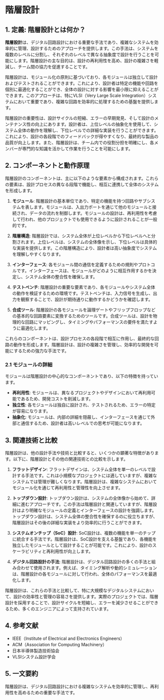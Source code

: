 # 階層設計

## 1. 定義: **階層設計**とは何か？
**階層設計**は、デジタル回路設計における重要な手法であり、複雑なシステムを効率的に管理、設計するためのアプローチを提供します。この手法は、システムを複数のレベルに分割し、それぞれのレベルで異なる抽象度で設計を行うことを可能にします。階層設計の主な目的は、設計の再利用性を高め、設計の複雑さを軽減し、チーム間の協力を促進することです。

階層設計は、モジュール化の原則に基づいており、各モジュールは独立して設計およびテストされることができます。これにより、設計者は特定の機能や回路を個別に最適化することができ、全体の設計に対する影響を最小限に抑えることができます。このアプローチは、特にVLSI（Very Large Scale Integration）システムにおいて重要であり、複雑な回路を効率的に処理するための基盤を提供します。

階層設計の重要性は、設計サイクルの短縮、エラーの早期発見、そして設計のメンテナンス性の向上にあります。設計者は、上位レベルの抽象化を使用して、システム全体の動作を理解し、下位レベルでの詳細な実装を行うことができます。これにより、設計の各段階でのフィードバックが得やすくなり、最終的な製品の品質が向上します。また、階層設計は、チーム内での役割分担を明確にし、各メンバーが専門的な知識を活かして作業を行うことを可能にします。

## 2. コンポーネントと動作原理
階層設計のコンポーネントは、主に以下のような要素から構成されます。これらの要素は、設計プロセスの異なる段階で機能し、相互に連携して全体のシステムを形成します。

1. **モジュール**: 階層設計の基本単位であり、特定の機能を持つ回路やサブシステムを表します。モジュールは、入出力ポートを通じて他のモジュールと接続され、データの流れを制御します。モジュールの設計は、再利用性を考慮して行われ、他のプロジェクトでも使用できるように設計されることが一般的です。

2. **階層構造**: 階層設計では、システム全体が上位レベルから下位レベルへと分割されます。上位レベルは、システムの全体像を示し、下位レベルは具体的な実装を提供します。この階層構造により、設計者は高い抽象度でシステムを理解しやすくなります。

3. **インターフェース**: 各モジュール間の通信を定義するための規則やプロトコルです。インターフェースは、モジュールがどのように相互作用するかを決定し、システム全体の整合性を確保します。

4. **テストベンチ**: 階層設計の重要な要素であり、各モジュールやシステム全体の動作を検証するための環境です。テストベンチは、入力信号を生成し、出力を観察することで、設計が期待通りに動作するかどうかを確認します。

5. **合成ツール**: 階層設計の各モジュールを論理ゲートやフリップフロップなどの基本的な回路要素に変換するためのツールです。合成ツールは、設計を物理的な回路にマッピングし、タイミングやパフォーマンスの要件を満たすように最適化します。

これらのコンポーネントは、設計プロセスの各段階で相互に作用し、最終的な回路の動作を形成します。階層設計は、設計の複雑さを管理し、効率的な開発を可能にするための強力な手法です。

### 2.1 モジュールの詳細
モジュールは階層設計の中心的なコンポーネントであり、以下の特徴を持っています。

- **再利用性**: モジュールは、異なるプロジェクトやデザインにおいて再利用可能であるため、開発コストを削減します。
- **独立性**: 各モジュールは独自に設計され、テストされるため、エラーの特定が容易になります。
- **抽象化**: モジュールは、内部の詳細を隠蔽し、インターフェースを通じて外部と通信するため、設計者は高いレベルでの思考が可能になります。

## 3. 関連技術と比較
階層設計は、他の設計手法や技術と比較すると、いくつかの顕著な特徴があります。以下に、階層設計とその他の関連技術との比較を示します。

1. **フラットデザイン**: フラットデザインは、システム全体を単一のレベルで設計する手法です。これは小規模なプロジェクトには適していますが、複雑なシステムでは管理が難しくなります。階層設計は、複雑なシステムにおいてモジュール化を通じて再利用性と管理性を向上させます。

2. **トップダウン設計**: トップダウン設計は、システムの全体像から始めて、詳細に進むアプローチです。この手法は階層設計と関連していますが、階層設計はより明確なモジュールの定義とインターフェースの設計を強調します。トップダウン設計は、システム全体の整合性を確保するのに役立ちますが、階層設計はその後の詳細な実装をより効率的に行うことができます。

3. **システムオンチップ（SoC）設計**: SoC設計は、複数の機能を単一のチップに統合する手法です。階層設計は、SoC設計を支える基盤であり、各機能を独立したモジュールとして設計することが可能です。これにより、設計のスケーラビリティと再利用性が向上します。

4. **デジタル回路設計の手法**: 階層設計は、デジタル回路設計の多くの手法と組み合わせて使用されます。例えば、タイミング解析や動的シミュレーションは、階層設計の各モジュールに対して行われ、全体のパフォーマンスを最適化します。

階層設計は、これらの手法と比較して、特に大規模なデジタルシステムにおいて、設計の効率性と管理の容易さを提供します。実際のプロジェクトでは、階層設計を採用することで、設計サイクルを短縮し、エラーを減少させることができるため、多くのエンジニアによって支持されています。

## 4. 参考文献
- IEEE（Institute of Electrical and Electronics Engineers）
- ACM（Association for Computing Machinery）
- 日本半導体製造技術協会
- VLSIシステム設計学会

## 5. 一文要約
階層設計は、デジタル回路設計における複雑なシステムを効率的に管理し、再利用性を高めるための重要な手法です。